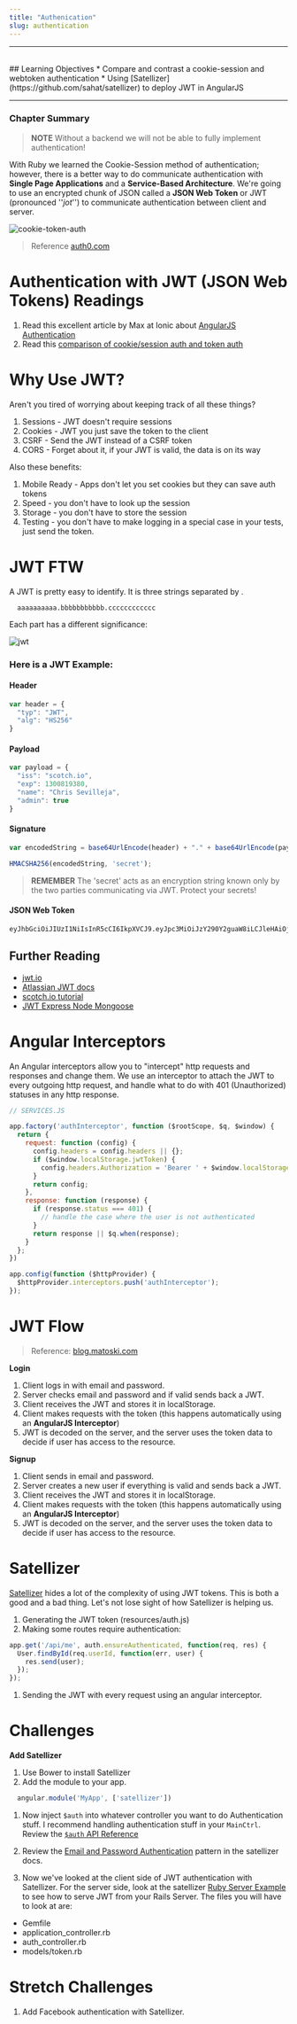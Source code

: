 ```yaml
---
title: "Authenication"
slug: authentication
---
```


<hr><br>
## Learning Objectives
  * Compare and contrast a cookie-session and webtoken authentication
  * Using [Satellizer](https://github.com/sahat/satellizer) to deploy JWT in AngularJS

<hr>

### Chapter Summary

> **NOTE** Without a backend we will not be able to fully implement authentication!

With Ruby we learned the Cookie-Session method of authentication; however, there is a better way to do communicate authentication with **Single Page Applications** and a **Service-Based Architecture**. We're going to use an encrypted chunk of JSON called a **JSON Web Token** or JWT (pronounced ''*jot*'') to communicate authentication between client and server.

![cookie-token-auth](cookie-token-auth.png)
> Reference [auth0.com](https://auth0.com/blog/2014/01/07/angularjs-authentication-with-cookies-vs-token/)

# Authentication with JWT (JSON Web Tokens) Readings

1. Read this excellent article by Max at Ionic about [AngularJS Authentication](http://blog.ionic.io/angularjs-authentication/)
1. Read this [comparison of cookie/session auth and token auth](https://auth0.com/blog/2014/01/07/angularjs-authentication-with-cookies-vs-token/)

# Why Use JWT?

Aren't you tired of worrying about keeping track of all these things?

1. Sessions - JWT doesn't require sessions
1. Cookies - JWT you just save the token to the client
1. CSRF - Send the JWT instead of a CSRF token
1. CORS - Forget about it, if your JWT is valid, the data is on its way

Also these benefits:

1. Mobile Ready - Apps don't let you set cookies but they can save auth tokens
1. Speed - you don't have to look up the session
1. Storage - you don't have to store the session
1. Testing - you don't have to make logging in a special case in your tests, just send the token.

# JWT FTW

A JWT is pretty easy to identify. It is three strings separated by .

```
  aaaaaaaaaa.bbbbbbbbbbb.cccccccccccc
```

Each part has a different significance:

![jwt](jwt.png)

### Here is a JWT Example:

#### Header

```js
var header = {
  "typ": "JWT",
  "alg": "HS256"
}
```

#### Payload

```js
var payload = {
  "iss": "scotch.io",
  "exp": 1300819380,
  "name": "Chris Sevilleja",
  "admin": true
}
```

#### Signature

```js
var encodedString = base64UrlEncode(header) + "." + base64UrlEncode(payload);

HMACSHA256(encodedString, 'secret');
```

> **REMEMBER** The 'secret' acts as an encryption string known only by the two parties communicating via JWT. Protect your secrets!

#### JSON Web Token
```
eyJhbGciOiJIUzI1NiIsInR5cCI6IkpXVCJ9.eyJpc3MiOiJzY290Y2guaW8iLCJleHAiOjEzMDA4MTkzODAsIm5hbWUiOiJDaHJpcyBTZXZpbGxlamEiLCJhZG1pbiI6dHJ1ZX0.03f329983b86f7d9a9f5fef85305880101d5e302afafa20154d094b229f75773
```

## Further Reading

- [jwt.io](http://jwt.io/)
- [Atlassian JWT docs](https://developer.atlassian.com/static/connect/docs/latest/concepts/understanding-jwt.html)
- [scotch.io tutorial](https://scotch.io/tutorials/the-anatomy-of-a-json-web-token)
- [JWT Express Node Mongoose](http://blog.matoski.com/articles/jwt-express-node-mongoose/)

# Angular Interceptors

An Angular interceptors allow you to "intercept" http requests and responses and change them. We use an interceptor to attach the JWT to every outgoing http request, and handle what to do with 401 (Unauthorized) statuses in any http response.

```js
// SERVICES.JS

app.factory('authInterceptor', function ($rootScope, $q, $window) {
  return {
    request: function (config) {
      config.headers = config.headers || {};
      if ($window.localStorage.jwtToken) {
        config.headers.Authorization = 'Bearer ' + $window.localStorage.jwtToken;
      }
      return config;
    },
    response: function (response) {
      if (response.status === 401) {
        // handle the case where the user is not authenticated
      }
      return response || $q.when(response);
    }
  };
})

app.config(function ($httpProvider) {
  $httpProvider.interceptors.push('authInterceptor');
});
```

# JWT Flow
> Reference: [blog.matoski.com](http://blog.matoski.com/articles/jwt-express-node-mongoose/)

**Login**

1. Client logs in with email and password.
1. Server checks email and password and if valid sends back a JWT.
1. Client receives the JWT and stores it in localStorage.
1. Client makes requests with the token (this happens automatically using an **AngularJS Interceptor**)
1. JWT is decoded on the server, and the server uses the token data to decide if user has access to the resource.

**Signup**

1. Client sends in email and password.
1. Server creates a new user if everything is valid and sends back a JWT.
1. Client receives the JWT and stores it in localStorage.
1. Client makes requests with the token (this happens automatically using an **AngularJS Interceptor**)
1. JWT is decoded on the server, and the server uses the token data to decide if user has access to the resource.

# Satellizer

[Satellizer](https://github.com/sahat/satellizer) hides a lot of the complexity of using JWT tokens. This is both a good and a bad thing. Let's not lose sight of how Satellizer is helping us.

1. Generating the JWT token (resources/auth.js)
1. Making some routes require authentication:

  ```js
  app.get('/api/me', auth.ensureAuthenticated, function(req, res) {
    User.findById(req.userId, function(err, user) {
      res.send(user);
    });
  });
  ```
1. Sending the JWT with every request using an angular interceptor.


# Challenges

**Add Satellizer**

1. Use Bower to install Satellizer
1. Add the module to your app.

  ```js
    angular.module('MyApp', ['satellizer'])
  ```

1. Now inject `$auth` into whatever controller you want to do Authentication stuff. I recommend handling authentication stuff in your `MainCtrl`. Review the [`$auth` API Reference](https://github.com/sahat/satellizer#api-reference)

1. Review the [Email and Password Authentication](https://github.com/sahat/satellizer#-login-with-email-and-password) pattern in the satellizer docs.

1. Now we've looked at the client side of JWT authentication with Satellizer. For the server side, look at the satellizer [Ruby Server Example](https://github.com/sahat/satellizer/tree/master/examples/server/ruby) to see how to serve JWT from your Rails Server. The files you will have to look at are:
  * Gemfile
  * application_controller.rb
  * auth_controller.rb
  * models/token.rb

# Stretch Challenges

1. Add Facebook authentication with Satellizer.

